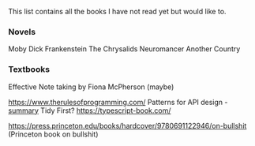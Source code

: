 This list contains all the books I have not read yet but would like to.

### Novels

Moby Dick
Frankenstein
The Chrysalids
Neuromancer
Another Country

### Textbooks

Effective Note taking by Fiona McPherson (maybe)

https://www.therulesofprogramming.com/
Patterns for API design - [summary](https://shahbhat.medium.com/patterns-for-api-design-7cf38ff5139)
Tidy First?
https://typescript-book.com/

https://press.princeton.edu/books/hardcover/9780691122946/on-bullshit (Princeton book on bullshit)